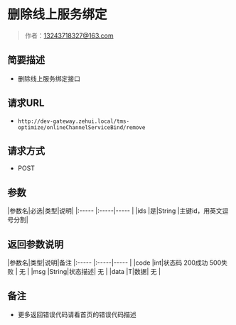 # 删除线上服务绑定

> 作者：13243718327@163.com

## 简要描述

- 删除线上服务绑定接口

## 请求URL
- `http://dev-gateway.zehui.local/tms-optimize/onlineChannelServiceBind/remove`
  
## 请求方式
- POST

## 参数

|参数名|必选|类型|说明|
|:-----  |:-----|-----                  |
|ids |是|String   |主键id，用英文逗号分割|

## 返回参数说明

|参数名|类型|说明|备注
|:-----  |:-----|-----                  |
|code  |int|状态码  200成功   500失败 |  无  |
|msg  |String|状态描述|        无   |
|data  |T|数据|     无  |

## 备注 

- 更多返回错误代码请看首页的错误代码描述